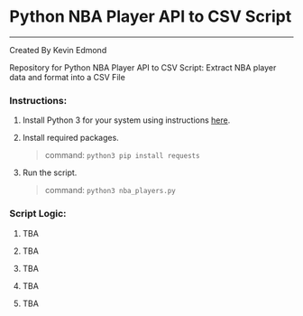 # Python NBA Player API to CSV Script

---

Created By Kevin Edmond

Repository for Python NBA Player API to CSV Script: Extract NBA player data and format into a CSV File

### Instructions:

1. Install Python 3 for your system using instructions [here](https://www.python.org/downloads/).<br>

2. Install required packages.<br>

   > command: `python3 pip install requests`

3. Run the script.<br>

   > command: `python3 nba_players.py`

### Script Logic:

1. TBA

2. TBA

3. TBA

4. TBA

5. TBA
